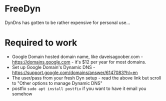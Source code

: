 # FreeDyn
DynDns has gotten to be rather expensive for personal use...

# Required to work
- Google Domain hosted domain name, like daveisagoober.com - https://domains.google.com - it's $12 per year for most domains.
- Set up Google Domain's Dynamic DNS - https://support.google.com/domains/answer/6147083?hl=en
- The user/pass from your fresh Dyn setup - read the above link but scroll to "Other options to manage Dynamic DNS"
- postfix ```sudo apt install postfix``` if you want to have it email you somehow
